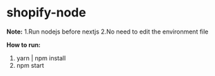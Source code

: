 # shopify-node

**Note:**
1.Run nodejs before nextjs
2.No need to edit the environment file

**How to run:**
1. yarn | npm install
2. npm start
